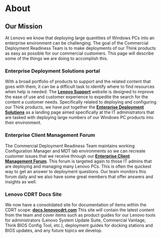 # About

## Our Mission

At Lenovo we know that deploying large quantities of Windows PCs into an enterprise environment can be challenging.  The goal of the Commercial Deployment Readiness Team is to make deployments of our Think products as easy as possible for our commercial customers.  This page will describe some of the things we are doing to accomplish this.

### Enterprise Deployment Solutions portal

With a broad portfolio of products to support and the related content that goes with them, it can be a difficult task to identify where to find resources when help is needed.  The [**Lenovo Support**](https://pcsupport.lenovo.com) website is designed to improve the ease of use and customer experience to expedite the search for the content a customer needs.  Specifically related to deploying and configuring our Think products, we have put together the [**Enterprise Deployment Solutions**](https://support.lenovo.com/us/en/solutions/ht104232) as a landing page aimed specifically at the IT administrators that are tasked with deploying large numbers of our Windows PC products into their environment.

### Enterprise Client Management Forum

The Commercial Deployment Readiness Team maintains working Configuration Manager and MDT lab environments so we can recreate customer issues that we receive through our [**Enterprise Client Management Forum**](http://forums.lenovo.com/t5/Enterprise-Management-Board/bd-p/sa01_eg). This forum is targeted again to those IT admins that are deploying and managing many Lenovo PCs.  This is often the quickest way to get an answer to deployment questions.  Our team monitors this forum daily and we also have some great members that offer answers and insights as well.

### Lenovo CDRT Docs Site

We now have a consolidated site for documentation of items within the CDRT scope:  [**docs.lenovocdrt.com**](https://docs.lenovocdrt.com/#/) This site will contain the latest content from the team and cover items such as product guides for our Lenovo tools for administrators (Lenovo System Update Suite, Commercial Vantage, Think BIOS Config Tool, etc.), deployment guides for docking stations and BIOS updates, and any future topics we develop.
